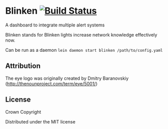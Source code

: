 # Blinken [![Build Status](https://travis-ci.org/alphagov/blinken.png?branch=master)](https://travis-ci.org/alphagov/blinken)

A dashboard to integrate multiple alert systems

Blinken stands for Blinken lights increase network knowledge effectively now.

Can be run as a daemon `lein daemon start blinken /path/to/config.yaml`
## Attribution

The eye logo was originally created by Dmitry Baranovskiy (http://thenounproject.com/term/eye/5001/)

## License

Crown Copyright

Distributed under the MIT license
